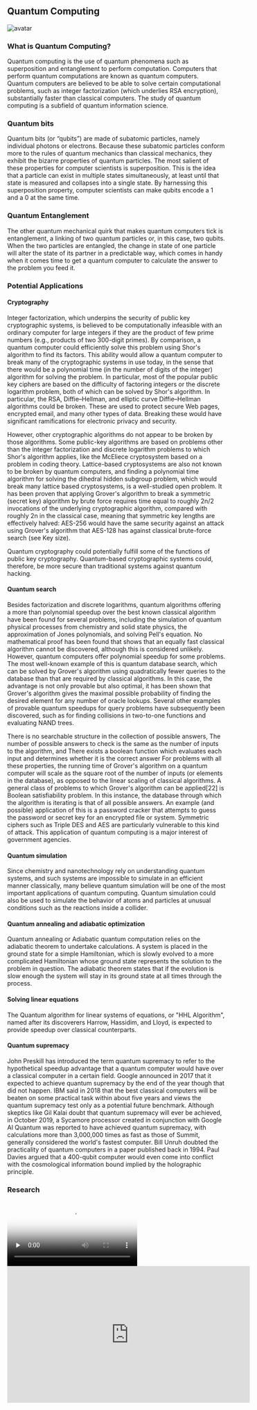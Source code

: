 ## Quantum Computing


![avatar](buildWebsites.jpg)

### What is Quantum Computing?
Quantum computing is the use of quantum phenomena such as superposition and entanglement to perform computation. Computers that perform quantum computations are known as quantum computers. Quantum computers are believed to be able to solve certain computational problems, such as integer factorization (which underlies RSA encryption), substantially faster than classical computers. The study of quantum computing is a subfield of quantum information science.


### Quantum bits

Quantum bits (or “qubits”) are made of subatomic particles, namely individual photons or electrons. Because these subatomic particles conform more to the rules of quantum mechanics than classical mechanics, they exhibit the bizarre properties of quantum particles. The most salient of these properties for computer scientists is superposition. This is the idea that a particle can exist in multiple states simultaneously, at least until that state is measured and collapses into a single state. By harnessing this superposition property, computer scientists can make qubits encode a 1 and a 0 at the same time.

### Quantum Entanglement

The other quantum mechanical quirk that makes quantum computers tick is entanglement, a linking of two quantum particles or, in this case, two qubits. When the two particles are entangled, the change in state of one particle will alter the state of its partner in a predictable way, which comes in handy when it comes time to get a quantum computer to calculate the answer to the problem you feed it.

### Potential Applications

#### Cryptography
Integer factorization, which underpins the security of public key cryptographic systems, is believed to be computationally infeasible with an ordinary computer for large integers if they are the product of few prime numbers (e.g., products of two 300-digit primes). By comparison, a quantum computer could efficiently solve this problem using Shor's algorithm to find its factors. This ability would allow a quantum computer to break many of the cryptographic systems in use today, in the sense that there would be a polynomial time (in the number of digits of the integer) algorithm for solving the problem. In particular, most of the popular public key ciphers are based on the difficulty of factoring integers or the discrete logarithm problem, both of which can be solved by Shor's algorithm. In particular, the RSA, Diffie–Hellman, and elliptic curve Diffie–Hellman algorithms could be broken. These are used to protect secure Web pages, encrypted email, and many other types of data. Breaking these would have significant ramifications for electronic privacy and security.

However, other cryptographic algorithms do not appear to be broken by those algorithms. Some public-key algorithms are based on problems other than the integer factorization and discrete logarithm problems to which Shor's algorithm applies, like the McEliece cryptosystem based on a problem in coding theory. Lattice-based cryptosystems are also not known to be broken by quantum computers, and finding a polynomial time algorithm for solving the dihedral hidden subgroup problem, which would break many lattice based cryptosystems, is a well-studied open problem. It has been proven that applying Grover's algorithm to break a symmetric (secret key) algorithm by brute force requires time equal to roughly 2n/2 invocations of the underlying cryptographic algorithm, compared with roughly 2n in the classical case, meaning that symmetric key lengths are effectively halved: AES-256 would have the same security against an attack using Grover's algorithm that AES-128 has against classical brute-force search (see Key size).

Quantum cryptography could potentially fulfill some of the functions of public key cryptography. Quantum-based cryptographic systems could, therefore, be more secure than traditional systems against quantum hacking.

#### Quantum search
Besides factorization and discrete logarithms, quantum algorithms offering a more than polynomial speedup over the best known classical algorithm have been found for several problems, including the simulation of quantum physical processes from chemistry and solid state physics, the approximation of Jones polynomials, and solving Pell's equation. No mathematical proof has been found that shows that an equally fast classical algorithm cannot be discovered, although this is considered unlikely. However, quantum computers offer polynomial speedup for some problems. The most well-known example of this is quantum database search, which can be solved by Grover's algorithm using quadratically fewer queries to the database than that are required by classical algorithms. In this case, the advantage is not only provable but also optimal, it has been shown that Grover's algorithm gives the maximal possible probability of finding the desired element for any number of oracle lookups. Several other examples of provable quantum speedups for query problems have subsequently been discovered, such as for finding collisions in two-to-one functions and evaluating NAND trees.

There is no searchable structure in the collection of possible answers,
The number of possible answers to check is the same as the number of inputs to the algorithm, and
There exists a boolean function which evaluates each input and determines whether it is the correct answer
For problems with all these properties, the running time of Grover's algorithm on a quantum computer will scale as the square root of the number of inputs (or elements in the database), as opposed to the linear scaling of classical algorithms. A general class of problems to which Grover's algorithm can be applied[22] is Boolean satisfiability problem. In this instance, the database through which the algorithm is iterating is that of all possible answers. An example (and possible) application of this is a password cracker that attempts to guess the password or secret key for an encrypted file or system. Symmetric ciphers such as Triple DES and AES are particularly vulnerable to this kind of attack. This application of quantum computing is a major interest of government agencies.

#### Quantum simulation
Since chemistry and nanotechnology rely on understanding quantum systems, and such systems are impossible to simulate in an efficient manner classically, many believe quantum simulation will be one of the most important applications of quantum computing. Quantum simulation could also be used to simulate the behavior of atoms and particles at unusual conditions such as the reactions inside a collider.

#### Quantum annealing and adiabatic optimization
Quantum annealing or Adiabatic quantum computation relies on the adiabatic theorem to undertake calculations. A system is placed in the ground state for a simple Hamiltonian, which is slowly evolved to a more complicated Hamiltonian whose ground state represents the solution to the problem in question. The adiabatic theorem states that if the evolution is slow enough the system will stay in its ground state at all times through the process.

#### Solving linear equations
The Quantum algorithm for linear systems of equations, or "HHL Algorithm", named after its discoverers Harrow, Hassidim, and Lloyd, is expected to provide speedup over classical counterparts.

#### Quantum supremacy
John Preskill has introduced the term quantum supremacy to refer to the hypothetical speedup advantage that a quantum computer would have over a classical computer in a certain field. Google announced in 2017 that it expected to achieve quantum supremacy by the end of the year though that did not happen. IBM said in 2018 that the best classical computers will be beaten on some practical task within about five years and views the quantum supremacy test only as a potential future benchmark. Although skeptics like Gil Kalai doubt that quantum supremacy will ever be achieved, in October 2019, a Sycamore processor created in conjunction with Google AI Quantum was reported to have achieved quantum supremacy, with calculations more than 3,000,000 times as fast as those of Summit, generally considered the world's fastest computer. Bill Unruh doubted the practicality of quantum computers in a paper published back in 1994. Paul Davies argued that a 400-qubit computer would even come into conflict with the cosmological information bound implied by the holographic principle.

### Research
<!--
     Video
-->
<video id="video" controls="" preload="none" poster="http://media.w3.org/2010/05/sintel/poster.png"> 
    <source id="mp4" src="http://media.w3.org/2010/05/sintel/trailer.mp4" type="video/mp4"> 
    <source id="webm" src="http://media.w3.org/2010/05/sintel/trailer.webm" type="video/webm"> 
    <source id="ogv" src="http://media.w3.org/2010/05/sintel/trailer.ogv" type="video/ogg"> 
    <p>Your user agent does not support the HTML5 Video element.</p>
</video>

<iframe width="560" height="315" src="https://www.youtube.com/embed/WVv5OAR4Nik" frameborder="0" allow="autoplay; encrypted-media" allowfullscreen></iframe>

